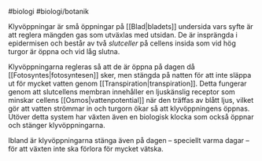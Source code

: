 #biologi #biologi/botanik 

Klyvöppningar är små öppningar på [[Blad|bladets]] undersida vars syfte är att reglera mängden gas som utväxlas med utsidan. De är insprängda i epidermisen och består av två *slutceller* på cellens insida som vid hög turgor är öppna och vid låg slutna.

Klyvöppningarna regleras så att de är öppna på dagen då [[Fotosyntes|fotosyntesen]] sker, men stängda på natten för att inte släppa ut för mycket vatten genom [[Transpiration|transpiration]]. Detta fungerar genom att slutcellens membran innehåller en ljuskänslig receptor som minskar cellens [[Osmos|vattenpotential]] när den träffas av blått ljus, vilket gör att vatten strömmar in och turgorn ökar så att klyvöppningens öppnas. Utöver detta system har växten även en biologisk klocka som också öppnar och stänger klyvöppningarna.

Ibland är klyvöppningarna stänga även på dagen – speciellt varma dagar – för att växten inte ska förlora för mycket vätska.
